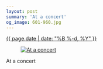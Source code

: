 ```yaml
---
layout: post
summary: 'At a concert'
og_image: 601-960.jpg
---
```


<div class="post">
 <time>
  <a href="/601">
   {{ page.date | date: "%B %-d, %Y" }}
  </a>
 </time>
 <a href="/601">
  <figure data-taken="1/21/2017">
   <img alt="At a concert" sizes="(min-width: 700px) 50vw, calc(100vw - 2rem)" src="{{ site.assets_url }}/601-480.jpg" srcset="{{ site.assets_url }}/601-240.jpg 240w, {{ site.assets_url }}/601-480.jpg 480w, {{ site.assets_url }}/601-720.jpg 720w, {{ site.assets_url }}/601-960.jpg 960w"/>
  </figure>
 </a>
 <span>
  At a concert
 </span>
</div>
